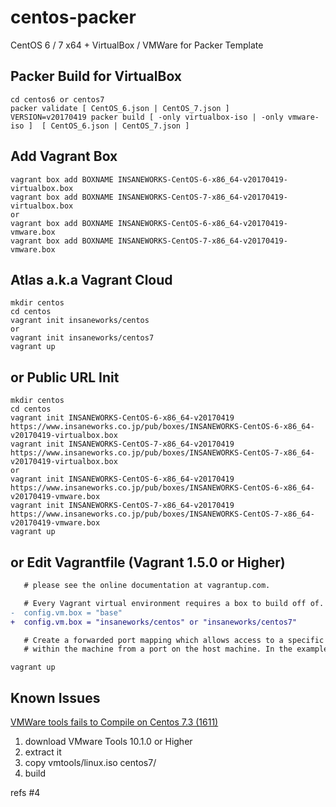 centos-packer
=============

CentOS 6 / 7 x64 + VirtualBox / VMWare for Packer Template

## Packer Build for VirtualBox

```
cd centos6 or centos7
packer validate [ CentOS_6.json | CentOS_7.json ]
VERSION=v20170419 packer build [ -only virtualbox-iso | -only vmware-iso ]  [ CentOS_6.json | CentOS_7.json ]
```

## Add Vagrant Box

```
vagrant box add BOXNAME INSANEWORKS-CentOS-6-x86_64-v20170419-virtualbox.box
vagrant box add BOXNAME INSANEWORKS-CentOS-7-x86_64-v20170419-virtualbox.box
or
vagrant box add BOXNAME INSANEWORKS-CentOS-6-x86_64-v20170419-vmware.box
vagrant box add BOXNAME INSANEWORKS-CentOS-7-x86_64-v20170419-vmware.box
```

## Atlas a.k.a Vagrant Cloud

```
mkdir centos
cd centos
vagrant init insaneworks/centos
or
vagrant init insaneworks/centos7
vagrant up
```


## or Public URL Init

```
mkdir centos
cd centos
vagrant init INSANEWORKS-CentOS-6-x86_64-v20170419 https://www.insaneworks.co.jp/pub/boxes/INSANEWORKS-CentOS-6-x86_64-v20170419-virtualbox.box
vagrant init INSANEWORKS-CentOS-7-x86_64-v20170419 https://www.insaneworks.co.jp/pub/boxes/INSANEWORKS-CentOS-7-x86_64-v20170419-virtualbox.box
or
vagrant init INSANEWORKS-CentOS-6-x86_64-v20170419 https://www.insaneworks.co.jp/pub/boxes/INSANEWORKS-CentOS-6-x86_64-v20170419-vmware.box
vagrant init INSANEWORKS-CentOS-7-x86_64-v20170419 https://www.insaneworks.co.jp/pub/boxes/INSANEWORKS-CentOS-7-x86_64-v20170419-vmware.box
vagrant up
```

## or Edit Vagrantfile (Vagrant 1.5.0 or Higher)

```diff
   # please see the online documentation at vagrantup.com.

   # Every Vagrant virtual environment requires a box to build off of.
-  config.vm.box = "base"
+  config.vm.box = "insaneworks/centos" or "insaneworks/centos7"

   # Create a forwarded port mapping which allows access to a specific port
   # within the machine from a port on the host machine. In the example below,
```

```
vagrant up
```

## Known Issues

[VMWare tools fails to Compile on Centos 7.3 (1611)](https://communities.vmware.com/message/2637447?tstart=0)

1. download VMware Tools 10.1.0 or Higher
1. extract it
1. copy vmtools/linux.iso centos7/
1. build

refs #4
